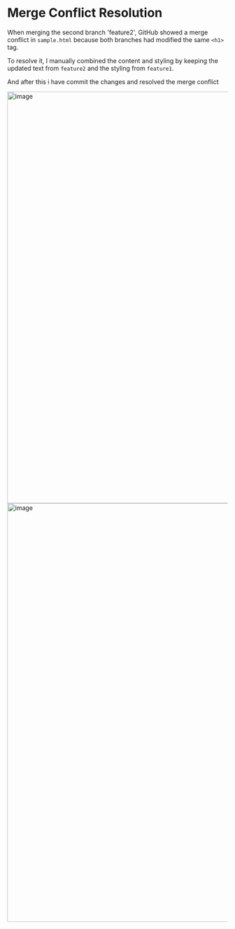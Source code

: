 # Merge Conflict Resolution
When merging the second branch 'feature2', GitHub showed a merge conflict in `sample.html` because both branches had modified the same `<h1>` tag.

To resolve it, I manually combined the content and styling by keeping the updated text from `feature2` and the styling from `feature1`.

And after this i have commit the changes and resolved the merge conflict

<img width="940" alt="image" src="https://github.com/user-attachments/assets/522fd55a-996d-4d00-bd09-dcc99f41ba04" />

<img width="956" alt="image" src="https://github.com/user-attachments/assets/48a836d3-09b2-4b04-9ad4-bf75ff3a3764" />


